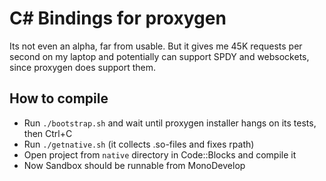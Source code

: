C# Bindings for proxygen
========================

Its not even an alpha, far from usable. But it gives me 45K requests per second on my laptop and potentially can support SPDY and websockets, since proxygen does support them.

How to compile
--------------

- Run `./bootstrap.sh` and wait until proxygen installer hangs on its tests, then Ctrl+C
- Run `./getnative.sh` (it collects .so-files and fixes rpath)
- Open project from `native` directory in Code::Blocks and compile it
- Now Sandbox should be runnable from MonoDevelop

